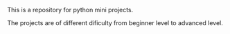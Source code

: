 This is a repository for python mini projects.

The projects are of different dificulty from beginner level to advanced level.
